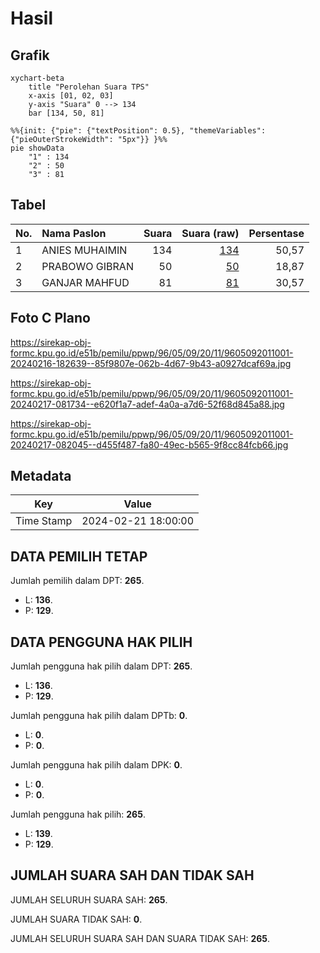# Hasil

## Grafik

```mermaid
xychart-beta
    title "Perolehan Suara TPS"
    x-axis [01, 02, 03]
    y-axis "Suara" 0 --> 134
    bar [134, 50, 81]
```

```mermaid
%%{init: {"pie": {"textPosition": 0.5}, "themeVariables": {"pieOuterStrokeWidth": "5px"}} }%%
pie showData
    "1" : 134
    "2" : 50
    "3" : 81
```

## Tabel

| No. | Nama Paslon    | Suara | Suara (raw) | Persentase |
|:--- |:-------------- | -----:| -----------:| ----------:|
| 1   | ANIES MUHAIMIN | 134   | [134][p-1]  | 50,57      |
| 2   | PRABOWO GIBRAN | 50    | [50][p-2]   | 18,87      |
| 3   | GANJAR MAHFUD  | 81    | [81][p-3]   | 30,57      |


[p-1]: https://github.com/gigit-pemilu/pemilu-2024-96-papua-barat-daya/blob/main/pilpres/hitung-suara/sub/96-papua-barat-daya/sub/05-maybrat/sub/09-ayamaru-utara/sub/2011-yukase/sub/001-tps/sub/paslon-1.txt
[p-2]: https://github.com/gigit-pemilu/pemilu-2024-96-papua-barat-daya/blob/main/pilpres/hitung-suara/sub/96-papua-barat-daya/sub/05-maybrat/sub/09-ayamaru-utara/sub/2011-yukase/sub/001-tps/sub/paslon-2.txt
[p-3]: https://github.com/gigit-pemilu/pemilu-2024-96-papua-barat-daya/blob/main/pilpres/hitung-suara/sub/96-papua-barat-daya/sub/05-maybrat/sub/09-ayamaru-utara/sub/2011-yukase/sub/001-tps/sub/paslon-3.txt

## Foto C Plano

https://sirekap-obj-formc.kpu.go.id/e51b/pemilu/ppwp/96/05/09/20/11/9605092011001-20240216-182639--85f9807e-062b-4d67-9b43-a0927dcaf69a.jpg

https://sirekap-obj-formc.kpu.go.id/e51b/pemilu/ppwp/96/05/09/20/11/9605092011001-20240217-081734--e620f1a7-adef-4a0a-a7d6-52f68d845a88.jpg

https://sirekap-obj-formc.kpu.go.id/e51b/pemilu/ppwp/96/05/09/20/11/9605092011001-20240217-082045--d455f487-fa80-49ec-b565-9f8cc84fcb66.jpg


## Metadata

| Key        | Value               |
| ---------- | ------------------- |
| Time Stamp | 2024-02-21 18:00:00 |


## DATA PEMILIH TETAP

Jumlah pemilih dalam DPT: **265**.
 * L: **136**.
 * P: **129**.

## DATA PENGGUNA HAK PILIH

Jumlah pengguna hak pilih dalam DPT: **265**.
 * L: **136**.
 * P: **129**.

Jumlah pengguna hak pilih dalam DPTb: **0**.
 * L: **0**.
 * P: **0**.

Jumlah pengguna hak pilih dalam DPK: **0**.
 * L: **0**.
 * P: **0**.

Jumlah pengguna hak pilih: **265**.
 * L: **139**.
 * P: **129**.

## JUMLAH SUARA SAH DAN TIDAK SAH

JUMLAH SELURUH SUARA SAH: **265**.

JUMLAH SUARA TIDAK SAH: **0**.

JUMLAH SELURUH SUARA SAH DAN SUARA TIDAK SAH: **265**.


